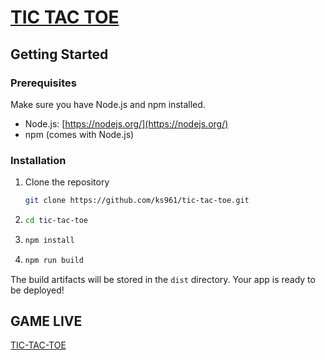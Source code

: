 # [TIC TAC TOE](https://tictactoe.sudhanshu.io)

## Getting Started

### Prerequisites
Make sure you have Node.js and npm installed.

- Node.js: [https://nodejs.org/](https://nodejs.org/)
- npm (comes with Node.js)

### Installation

1. Clone the repository

   ```sh
   git clone https://github.com/ks961/tic-tac-toe.git

2. ```sh 
   cd tic-tac-toe

3. ```sh 
   npm install

4. ```sh 
   npm run build

The build artifacts will be stored in the `dist` directory. Your app is ready to be deployed!

## GAME LIVE
[TIC-TAC-TOE](https://tictactoe.sudhanshu.io)
